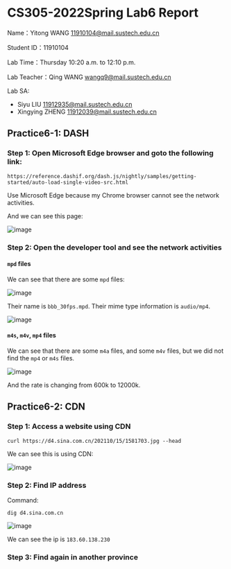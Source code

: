 # CS305-2022Spring Lab6 Report
Name：Yitong WANG 11910104@mail.sustech.edu.cn

Student ID：11910104

Lab Time：Thursday 10:20 a.m. to 12:10 p.m.

Lab Teacher：Qing WANG wangq9@mail.sustech.edu.cn

Lab SA:
- Siyu LIU 11912935@mail.sustech.edu.cn
- Xingying ZHENG 11912039@mail.sustech.edu.cn

## Practice6-1: DASH
### Step 1: Open Microsoft Edge browser and goto the following link:
```
https://reference.dashif.org/dash.js/nightly/samples/getting-started/auto-load-single-video-src.html
```

Use Microsoft Edge because my Chrome browser cannot see the network activities.

And we can see this page:

![image](https://user-images.githubusercontent.com/64548919/160972413-75b8dc2b-845a-4852-a898-880eacf0a55b.png)

### Step 2: Open the developer tool and see the network activities
#### `mpd` files
We can see that there are some `mpd` files:

![image](https://user-images.githubusercontent.com/64548919/160972747-7a61db25-34a9-4db6-8938-ab1db70ecffd.png)

Their name is `bbb_30fps.mpd`. Their mime type information is `audio/mp4`.

![image](https://user-images.githubusercontent.com/64548919/160973035-2e1c8cb7-9006-44f6-945a-85387e8afcfa.png)

#### `m4s`, `m4v`, `mp4` files
We can see that there are some `m4a` files, and some `m4v` files, but we did not find the `mp4` or `m4s` files.

![image](https://user-images.githubusercontent.com/64548919/160988356-0cd799a7-0171-4d90-89b6-f5d85adc7190.png)

And the rate is changing from 600k to 12000k.

## Practice6-2: CDN
### Step 1: Access a website using CDN
```
curl https://d4.sina.com.cn/202110/15/1581703.jpg --head
```

We can see this is using CDN:

![image](https://user-images.githubusercontent.com/64548919/160978075-f2292713-26cd-4fa6-a7ea-2671546bda13.png)

### Step 2: Find IP address
Command:

```
dig d4.sina.com.cn
```

![image](https://user-images.githubusercontent.com/64548919/160992741-ce596121-3c2f-4f24-a814-b4cf2e506a45.png)

We can see the ip is `183.60.138.230`

### Step 3: Find again in another province
